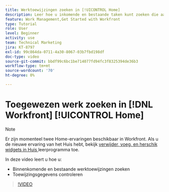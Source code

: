 ```yaml
---
title: Werktoewijzingen zoeken in [!UICONTROL Home]
description: Leer hoe u inkomende en bestaande taken kunt zoeken die aan u zijn toegewezen in [!UICONTROL  ] . Controleer vervolgens de toewijzingsgegevens.
feature: Work Management,Get Started with Workfront
type: Tutorial
role: User
level: Beginner
activity: use
team: Technical Marketing
jira: KT-8797
exl-id: 99c864da-0711-4a30-8067-03b7fbd198df
doc-type: video
source-git-commit: bbdf99c6bc1be714077fd94fc3f8325394de36b3
workflow-type: tm+mt
source-wordcount: '70'
ht-degree: 0%

---
```


# Toegewezen werk zoeken in [!DNL Workfront] [!UICONTROL Home]



>[!NOTE]
>
>Er zijn momenteel twee Home-ervaringen beschikbaar in Workfront. Als u de nieuwe ervaring van het Huis hebt, bekijk [ verwijder, voeg, en herschik widgets in Huis ](/help/workfront-home/remove-add-and-rearrange-widgets.md) leerprogramma toe.


In deze video leert u hoe u:

* Binnenkomende en bestaande werktoewijzingen zoeken
* Toewijzingsgegevens controleren

>[!VIDEO](https://video.tv.adobe.com/v/335098/?quality=12&learn=on&enablevpops=1)
